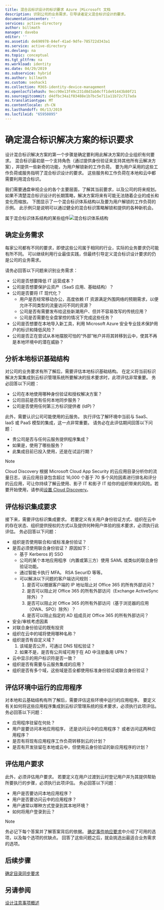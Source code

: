 ```yaml
---
title: 混合云标识设计的标识要求 Azure |Microsoft 文档
description: 识别公司的业务需求，引导读者定义混合标识设计的要求。
documentationcenter: ''
services: active-directory
author: billmath
manager: daveba
editor: ''
ms.assetid: de690978-84ef-41ad-9dfe-785722d343a1
ms.service: active-directory
ms.devlang: na
ms.topic: conceptual
ms.tgt_pltfrm: na
ms.workload: identity
ms.date: 04/29/2019
ms.subservice: hybrid
ms.author: billmath
ms.custom: seohack1
ms.collection: M365-identity-device-management
ms.openlocfilehash: 9ecc90e13f49c231d8d3ab0cff1de91443b80f21
ms.sourcegitcommit: d4dfbc34a1f03488e1b7bc5e711a11b72c717ada
ms.translationtype: MT
ms.contentlocale: zh-CN
ms.lasthandoff: 06/13/2019
ms.locfileid: "65950895"
---
```

# <a name="determine-identity-requirements-for-your-hybrid-identity-solution"></a>确定混合标识解决方案的标识要求
设计混合标识解决方案的第一个步骤是确定要利用此解决方案的企业组织有何要求。  混合标识最初是一个支持角色（通过提供身份验证来支持其他所有云解决方案），并提供一些新奇的功能，为用户解锁新的工作负荷。  要为用户采用的这些工作负荷或服务指明了混合标识设计的要求。  这些服务和工作负荷在本地和云中都需要利用混合标识。  

我们需要通盘审视企业的各个主要层面，了解其当前要求，以及公司的将来规划。 如果不清楚混合标识设计的长期策略，解决方案将来有可能无法随着企业的成长和变化而缩放。 下图显示了一个混合标识体系结构以及要为用户解锁的工作负荷的示例。 此示例只是说明可以通过健全的混合标识策略解锁和提供的各种新机会。 

属于混合标识体系结构的某些组件![混合标识体系结构](./media/plan-hybrid-identity-design-considerations/hybrid-identity-architechture.png)

## <a name="determine-business-needs"></a>确定业务需求
每家公司都有不同的要求，即使这些公司属于相同的行业，实际的业务要求仍可能有所不同。 可以继续利用行业最佳实践，但最终引导定义混合标识设计要求的仍是公司的业务需求。 

请务必回答以下问题来识别业务需求：

* 公司是否想要降低 IT 运营成本？
* 公司是否想要保护云资产（SaaS 应用、基础结构）？
* 公司是否要将 IT 现代化？
  * 用户是否经常移动办公，高度依赖 IT 资源满足外围网络的预期需求，以便允许不同类型的流量访问不同的资源？
  * 公司是否有需要发布给这些新潮用户、但并不容易改写的传统应用？
  * 公司是否需要在全盘掌控的情况下完成这些任务？
* 公司是否想要在本地导入新工具，利用 Microsoft Azure 安全专业技术保护用户的标识和降低风险？
* 公司是否正在尝试从本地摆脱可怕的“外部”帐户并将其转移到云中，使其不再是本地环境中的潜在威胁？

## <a name="analyze-on-premises-identity-infrastructure"></a>分析本地标识基础结构
对公司的业务要求有所了解后，需要评估本地标识基础结构。 在定义将当前标识解决方案集成到云标识管理系统所要解决的技术要求时，此项评估非常重要。 务必回答以下问题：

* 公司在本地使用哪种身份验证和授权解决方案？ 
* 公司目前是否有任何本地同步服务？
* 公司是否使用任何第三方标识提供者 (IdP)？

此外，需要认识公司可能使用的云服务。 执行评估了解环境中当前与 SaaS、IaaS 或 PaaS 模型的集成，这一点非常重要。 请务必在此评估期间回答以下问题：

* 贵公司是否与任何云服务提供程序集成？
* 如果是，使用了哪些服务？
* 此集成目前已投入使用，还是在试运行期？

> [!NOTE]
> Cloud Discovery 根据 Microsoft Cloud App Security 的云应用目录分析你的流量日志，该云应用目录包含超过 16,000 个基于 70 多个风险因素进行排名和评分的云应用，可让你持续了解云使用、影子 IT 和影子 IT 给你的组织带来的风险。若要开始使用，请参阅[设置 Cloud Discovery](/cloud-app-security/set-up-cloud-discovery)。
> 
> 

## <a name="evaluate-identity-integration-requirements"></a>评估标识集成要求
接下来，需要评估标识集成要求。 若要定义有关用户身份验证方式、组织在云中的存在状态、组织提供授权的方式以及提供何种用户体验的技术要求，必须执行此评估。 务必回答以下问题：

* 组织是否使用联合和/或标准身份验证？
* 是否必须使用联合身份验证？  原因如下：
  * 基于 Kerberos 的 SSO
  * 公司的某个本地应用程序（内置或第三方）使用 SAML 或类似的联合身份验证功能。
  * 通过智能卡执行 MFA。 RSA SecurID 等等。
  * 可以解决以下问题的客户端访问规则：
    1. 是否可以根据客户端的 IP 地址阻止对 Office 365 的所有外部访问？
    2. 是否可以阻止对 Office 365 的所有外部访问（Exchange ActiveSync 除外）？
    3. 是否可以阻止对 Office 365 的所有外部访问（基于浏览器的应用（OWA、SPO）除外）？
    4. 是否可以阻止指定的 AD 组成员对 Office 365 的所有外部访问？
* 安全/审核考虑因素
* 对联合身份验证的既有投资
* 组织在云中的域将使用哪种名称？
* 组织是否有自定义域？
  1. 该域是否公开，可通过 DNS 轻松验证？
  2. 如果不是，是否有公共域可用于在 AD 中注册备用 UPN？
* 云中显示的用户标识符是否一致？ 
* 组织是否有需要与云服务集成的应用？
* 组织是否有多个域，这些域是否全都使用标准身份验证或联合身份验证？

## <a name="evaluate-applications-that-run-in-your-environment"></a>评估环境中运行的应用程序
对本地和云基础结构有所了解后，需要评估这些环境中运行的应用程序。 要定义有关如何将这些应用程序集成到云标识管理系统的技术要求，必须执行此项评估。 务必回答以下问题：

* 应用程序驻留在何处？
* 用户是要访问本地应用程序，  还是访问云中的应用程序？ 或者访问这两种应用程序？
* 是否有将现有应用程序工作负荷转移到云的计划？
* 是否有开发驻留在本地或云中，但使用云身份验证的新应用程序的计划？

## <a name="evaluate-user-requirements"></a>评估用户要求
此外，必须评估用户要求。 若要定义在用户过渡到云时登记用户并为其提供帮助所要执行的步骤，必须执行此项评估。 务必回答以下问题：

* 用户是否要访问本地应用程序？
* 用户是否要访问云中的应用程序？
* 用户通常以哪种方式登录到其本地环境？
* 如何将用户登录到云？

> [!NOTE]
> 务必记下每个答案并了解答案背后的依据。 [确定事件响应要求](plan-hybrid-identity-design-considerations-incident-response-requirements.md)中介绍了可用的选项，以及每个选项的优缺点。  回答了这些问题之后，就会挑选出最适合业务需求的选项。
> 
> 

## <a name="next-steps"></a>后续步骤
[确定目录同步要求](plan-hybrid-identity-design-considerations-directory-sync-requirements.md)

## <a name="see-also"></a>另请参阅
[设计注意事项概述](plan-hybrid-identity-design-considerations-overview.md)

